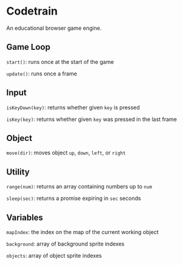 # Codetrain

An educational browser game engine.

## Game Loop

`start()`: runs once at the start of the game

`update()`: runs once a frame

## Input

`isKeyDown(key)`: returns whether given `key` is pressed

`isKey(key)`: returns whether given `key` was pressed in the last frame

## Object

`move(dir)`: moves object `up`, `down`, `left`, or `right`

## Utility

`range(num)`: returns an array containing numbers up to `num`

`sleep(sec)`: returns a promise expiring in `sec` seconds

## Variables

`mapIndex`: the index on the map of the current working object

`background`: array of background sprite indexes

`objects`: array of object sprite indexes
